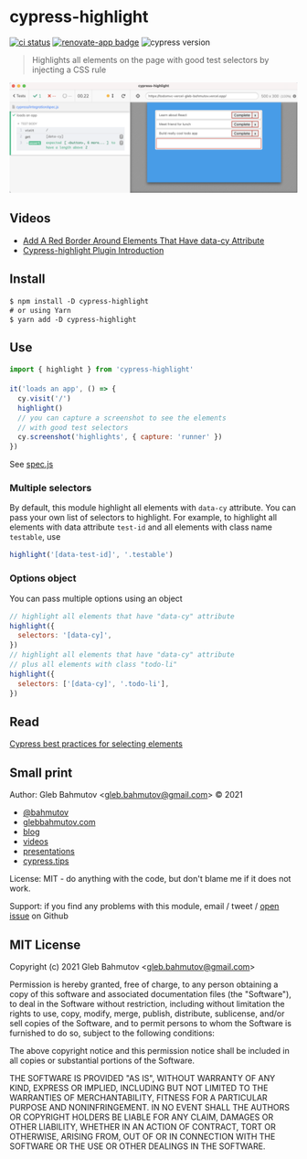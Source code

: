 # cypress-highlight

[![ci status][ci image]][ci url] [![renovate-app badge][renovate-badge]][renovate-app] ![cypress version](https://img.shields.io/badge/cypress-13.14.2-brightgreen)

> Highlights all elements on the page with good test selectors by injecting a CSS rule

![Image with highlighted elements that have data-cy attribute](./images/app.png)

## Videos

- [Add A Red Border Around Elements That Have data-cy Attribute](https://youtu.be/pHzroBFY5V0)
- [Cypress-highlight Plugin Introduction](https://youtu.be/EIbSzT6QSxc)

## Install

```shell
$ npm install -D cypress-highlight
# or using Yarn
$ yarn add -D cypress-highlight
```

## Use

```js
import { highlight } from 'cypress-highlight'

it('loads an app', () => {
  cy.visit('/')
  highlight()
  // you can capture a screenshot to see the elements
  // with good test selectors
  cy.screenshot('highlights', { capture: 'runner' })
})
```

See [spec.js](./cypress/integration/spec.js)

### Multiple selectors

By default, this module highlight all elements with `data-cy` attribute. You can pass your own list of selectors to highlight. For example, to highlight all elements with data attribute `test-id` and all elements with class name `testable`, use

```js
highlight('[data-test-id]', '.testable')
```

### Options object

You can pass multiple options using an object

```js
// highlight all elements that have "data-cy" attribute
highlight({
  selectors: '[data-cy]',
})
// highlight all elements that have "data-cy" attribute
// plus all elements with class "todo-li"
highlight({
  selectors: ['[data-cy]', '.todo-li'],
})
```

## Read

[Cypress best practices for selecting elements](https://on.cypress.io/best-practices#Selecting-Elements)

## Small print

Author: Gleb Bahmutov &lt;gleb.bahmutov@gmail.com&gt; &copy; 2021

- [@bahmutov](https://twitter.com/bahmutov)
- [glebbahmutov.com](https://glebbahmutov.com)
- [blog](https://glebbahmutov.com/blog)
- [videos](https://www.youtube.com/glebbahmutov)
- [presentations](https://slides.com/bahmutov)
- [cypress.tips](https://cypress.tips)

License: MIT - do anything with the code, but don't blame me if it does not work.

Support: if you find any problems with this module, email / tweet /
[open issue](https://github.com/bahmutov/cypress-highlight/issues) on Github

## MIT License

Copyright (c) 2021 Gleb Bahmutov &lt;gleb.bahmutov@gmail.com&gt;

Permission is hereby granted, free of charge, to any person
obtaining a copy of this software and associated documentation
files (the "Software"), to deal in the Software without
restriction, including without limitation the rights to use,
copy, modify, merge, publish, distribute, sublicense, and/or sell
copies of the Software, and to permit persons to whom the
Software is furnished to do so, subject to the following
conditions:

The above copyright notice and this permission notice shall be
included in all copies or substantial portions of the Software.

THE SOFTWARE IS PROVIDED "AS IS", WITHOUT WARRANTY OF ANY KIND,
EXPRESS OR IMPLIED, INCLUDING BUT NOT LIMITED TO THE WARRANTIES
OF MERCHANTABILITY, FITNESS FOR A PARTICULAR PURPOSE AND
NONINFRINGEMENT. IN NO EVENT SHALL THE AUTHORS OR COPYRIGHT
HOLDERS BE LIABLE FOR ANY CLAIM, DAMAGES OR OTHER LIABILITY,
WHETHER IN AN ACTION OF CONTRACT, TORT OR OTHERWISE, ARISING
FROM, OUT OF OR IN CONNECTION WITH THE SOFTWARE OR THE USE OR
OTHER DEALINGS IN THE SOFTWARE.

[ci image]: https://github.com/bahmutov/cypress-highlight/workflows/ci/badge.svg?branch=main
[ci url]: https://github.com/bahmutov/cypress-highlight/actions
[renovate-badge]: https://img.shields.io/badge/renovate-app-blue.svg
[renovate-app]: https://renovateapp.com/
